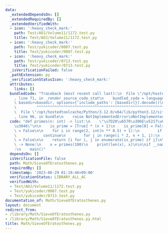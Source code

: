 ```yaml
---
data:
  _extendedDependsOn: []
  _extendedRequiredBy: []
  _extendedVerifiedWith:
  - icon: ':heavy_check_mark:'
    path: Test/AOJ/Volume11/1172.test.py
    title: Test/AOJ/Volume11/1172.test.py
  - icon: ':heavy_check_mark:'
    path: Test/yukicoder/0007.test.py
    title: Test/yukicoder/0007.test.py
  - icon: ':heavy_check_mark:'
    path: Test/yukicoder/0713.test.py
    title: Test/yukicoder/0713.test.py
  _isVerificationFailed: false
  _pathExtension: py
  _verificationStatusIcon: ':heavy_check_mark:'
  attributes:
    links: []
  bundledCode: "Traceback (most recent call last):\n  File \"/opt/hostedtoolcache/Python/3.12.0/x64/lib/python3.12/site-packages/onlinejudge_verify/documentation/build.py\"\
    , line 71, in _render_source_code_stat\n    bundled_code = language.bundle(stat.path,\
    \ basedir=basedir, options={'include_paths': [basedir]}).decode()\n          \
    \         ^^^^^^^^^^^^^^^^^^^^^^^^^^^^^^^^^^^^^^^^^^^^^^^^^^^^^^^^^^^^^^^^^^^^^^^^^^^^^^^^^\n\
    \  File \"/opt/hostedtoolcache/Python/3.12.0/x64/lib/python3.12/site-packages/onlinejudge_verify/languages/python.py\"\
    , line 96, in bundle\n    raise NotImplementedError\nNotImplementedError\n"
  code: "def primes(n: int) -> list:\n    \"\u7D20\u6570\u306E\u5217\u6319\u3092\u884C\
    \u3046\"\n\n    is_prime = [True] * (n + 1)\n    is_prime[0] = False\n    is_prime[1]\
    \ = False\n\n    for i in range(2, int(n ** 0.5) + 1):\n        if not is_prime[i]:\n\
    \            continue\n        for j in range(i * 2, n + 1, i):\n            is_prime[j]\
    \ = False\n\n    return [i for i, j in enumerate(is_prime) if j]\n\n\ndef main()\
    \ -> None:\n    x = primes(100)\n    print(len(x), x)\n\n\nif __name__ == \"__main__\"\
    :\n    main()"
  dependsOn: []
  isVerificationFile: false
  path: Math/SieveOfEratosthenes.py
  requiredBy: []
  timestamp: '2023-06-29 01:19:46+09:00'
  verificationStatus: LIBRARY_ALL_AC
  verifiedWith:
  - Test/AOJ/Volume11/1172.test.py
  - Test/yukicoder/0007.test.py
  - Test/yukicoder/0713.test.py
documentation_of: Math/SieveOfEratosthenes.py
layout: document
redirect_from:
- /library/Math/SieveOfEratosthenes.py
- /library/Math/SieveOfEratosthenes.py.html
title: Math/SieveOfEratosthenes.py
---
```

